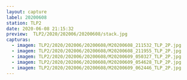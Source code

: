 ```yaml
---
layout: capture
label: 20200608
station: TLP2
date: 2020-06-08 21:15:32
preview:  TLP2/2020/202006/20200608/stack.jpg
capturas:
  - imagem: TLP2/2020/202006/20200608/M20200608_211532_TLP_2P.jpg
  - imagem: TLP2/2020/202006/20200608/M20200608_211955_TLP_2P.jpg
  - imagem: TLP2/2020/202006/20200608/M20200609_050327_TLP_2P.jpg
  - imagem: TLP2/2020/202006/20200608/M20200609_054628_TLP_2P.jpg
  - imagem: TLP2/2020/202006/20200608/M20200609_062446_TLP_2P.jpg
---
```

